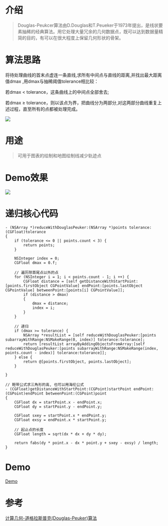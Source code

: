 

# 介绍

> Douglas-Peukcer算法由D.Douglas和T.Peueker于1973年提出，是线状要素抽稀的经典算法。用它处理大量冗余的几何数据点，既可以达到数据量精简的目的，有可以在很大程度上保留几何形状的骨架。

# 算法思路

将待处理曲线的首末点虚连一条直线,求所有中间点与直线的距离,并找出最大距离值dmax ,用dmax与抽稀阈值tolerance相比较：

若dmax < tolerance，这条曲线上的中间点全部舍去;

若dmax ≥ tolerance，则以该点为界，把曲线分为两部分,对这两部分曲线重复上述过程，直至所有的点都被处理完成。

![](https://upload-images.jianshu.io/upload_images/12618366-a2fff3852698bb8c.jpeg?imageMogr2/auto-orient/strip%7CimageView2/2/w/1240)


# 用途

> 可用于图表的绘制和地图绘制线减少轨迹点

# Demo效果

![](https://upload-images.jianshu.io/upload_images/12618366-0405a5571987c848.gif?imageMogr2/auto-orient/strip)

# 递归核心代码

```
- (NSArray *)reduceWithDouglasPeuker:(NSArray *)points tolerance:(CGFloat)tolerance
{
    if (tolerance <= 0 || points.count < 3) {
        return points;
    }
    
    NSInteger index = 0;
    CGFloat dmax = 0.f;
    
    // 遍历除首尾点以外的点
    for (NSInteger i = 1; i < points.count - 1; i ++) {
        CGFloat distance = [self getDistanceWithStartPoint:[points.firstObject CGPointValue] endPoint:[points.lastObject CGPointValue] betweenPoint:[points[i] CGPointValue]];
        if (distance > dmax)
        {
            dmax = distance;
            index = i;
        }
    }
    
    // 递归
    if (dmax >= tolerance) {
        NSArray *resultList = [self reduceWithDouglasPeuker:[points subarrayWithRange:NSMakeRange(0, index)] tolerance:tolerance];
        return [resultList arrayByAddingObjectsFromArray:[self reduceWithDouglasPeuker:[points subarrayWithRange:NSMakeRange(index, points.count - index)] tolerance:tolerance]];
    } else {
        return @[points.firstObject, points.lastObject];
    }
    
}

// 鞋带公式求三角形的高, 也可以用海伦公式
- (CGFloat)getDistanceWithStartPoint:(CGPoint)startPoint endPoint:(CGPoint)endPoint betweenPoint:(CGPoint)point
{
    CGFloat dx = startPoint.x - endPoint.x;
    CGFloat dy = startPoint.y - endPoint.y;
    
    CGFloat sxey = startPoint.x * endPoint.y;
    CGFloat exsy = endPoint.x * startPoint.y;
    
    // 起止点的长度
    CGFloat length = sqrt(dx * dx + dy * dy);
    
    return fabs(dy * point.x - dx * point.y + sxey - exsy) / length;
}
```

# Demo

[Demo](https://github.com/li199508/DouglasPeuckerDemo "Title")

# 参考

[计算几何-道格拉斯普克(Douglas-Peuker)算法](https://zhuanlan.zhihu.com/p/74906781 "Title")
